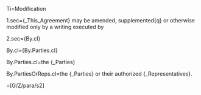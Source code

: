 Ti=Modification

1.sec={_This_Agreement} may be amended, supplemented{q} or otherwise modified only by a writing executed by

2.sec={By.cl}

By.cl={By.Parties.cl}

By.Parties.cl=the {_Parties}

By.PartiesOrReps.cl=the {_Parties} or their authorized {_Representatives}.

=[G/Z/para/s2]
